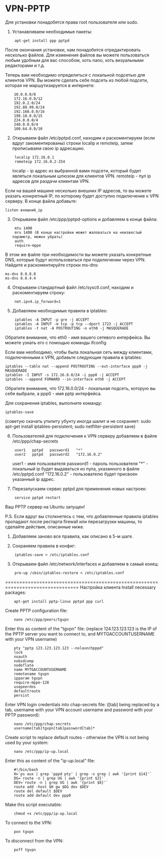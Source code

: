 # VPN-PPTP
Для установки понадобятся права root пользователя или sudo.

1. Устанавливаем необходимые пакеты:

		apt-get install ppp pptpd

После окончания установки, нам понадобится отредактировать несколько файлов. Для изменения файлов вы можете пользоваться любым удобным для вас способом, хоть nano, хоть визуальными редакторами и т.д.

Теперь вам необходимо определиться с локальной подсетью для клиентов VPN. Вы можете сделать себе подсеть из любой подсети, которая не маршутизируется в интернете:
		
		10.0.0.0/8
		172.16.0.0/12
		192.0.2.0/24
		192.88.99.0/24
		192.168.0.0/16
		198.18.0.0/15
		224.0.0.0/4
		240.0.0.0/4
		100.64.0.0/10

2. Открываем файл /etc/pptpd.conf, находим и раскоментируем (если вдруг закоментированы) строки localip и remoteip, затем прописываем свою ip адресацию.

		localip 172.16.0.1
		remoteip 172.16.0.2-254

    localip - ip адрес из выбранной вами подсети, который будет являться локальным шлюзом для клиентов VPN.
    remoteip - пул ip адресов для раздачи клиентам VPN.

Если на вашей машине несколько внешних IP адресов, то вы можете указать конкретный IP, по которому будет доступно подключение к VPN серверу. В конце файла добавьте:
	
	listen внешний_ip

3. Открываем файл /etc/ppp/pptpd-options и добавляем в конце файла:
	
		mtu 1400
		mru 1400 (В конце настройки может жаловаться на неизвестый параметр, можно убрать)
		auth
		require-mppe

В этом же файле при необходимости вы можете указать конкретные DNS, которые будут использоваться при подключении через VPN. Найдите и раскоментируйте строки ms-dns:

	ms-dns 8.8.8.8
	ms-dns 8.8.4.4

4. Открываем стандартный файл /etc/sysctl.conf, находим и раскоментируем строку:
	
		net.ipv4.ip_forward=1

5. Добавляем необходимые правила в iptables:
	
		iptables -A INPUT -p gre -j ACCEPT
		iptables -A INPUT -m tcp -p tcp --dport 1723 -j ACCEPT
		iptables -t nat -A POSTROUTING -o eth0 -j MASQUERADE
	
Обратите внимание, что eth0 - имя вашего сетевого интерфейса. Вы можете узнать его с помощью команды ifconfig

Если вам необходимо, чтобы была локальная сеть между клиентами, подключенными к VPN, добавьте следующие правила в iptables:

	
	iptables --table nat --append POSTROUTING --out-interface ppp0 -j MASQUERADE
	iptables -I INPUT -s 172.16.0.0/24 -i ppp0 -j ACCEPT
	iptables --append FORWARD --in-interface eth0 -j ACCEPT

Обратите внимание, что 172.16.0.0/24 - локальная подсеть, которую вы себе выбрали, а ppp0 - имя pptp интерфейса.

Для сохранения iptables, выполните команду:
	
	iptables-save 
(советую скачать утилиту убунту иногда шалит и не сохраняет: sudo apt-get install iptables-persistent; sudo netfilter-persistent save)

6. Пользователей для подключения к VPN серверу добавляем в файле /etc/ppp/chap-secrets
	
		user1	pptpd	password1	"*"
		user2	pptpd	password2	"172.16.0.2"

	user1 - имя пользователя
	password1 - пароль пользователя
	"*" - локальный ip будет выдаваться из пула, указанного в файле /etc/pptpd.conf
	"172.16.0.2" - пользователю будет присвоен указанный ip адрес.

7. Перезапускаем сервис pptpd для применения новых настроек:
	
		service pptpd restart

Ваш PPTP сервер на Ubuntu запущен!

P.S. Если вдруг вы столкнетесь с тем, что добавленные правила iptables пропадают после рестарта firewall или перезагрузки машины, то сделайте действия, описанные ниже.

1. Добавляем заново все правила, как описано в 5-м шаге.
2. Сохраняем правила в конфиг:
		
		iptables-save > /etc/iptables.conf

3. Открываем файл /etc/network/interfaces и добавляем в самый конец:
	
		pre-up /sbin/iptables-restore < /etc/iptables.conf
	
================================================================================
Настройка клиента
Install necessary packages:

		apt-get install pptp-linux pptpd ppp curl

Create PPTP configuration file:

		nano /etc/ppp/peers/tgvpn

Enter this as content of the "tgvpn" file:
(replace 124.123.123.123 is the IP of the PPTP server you want to connect to, and MYTGACCOUNTUSERNAME with your VPN username)

		pty "pptp 123.123.123.123 --nolaunchpppd"
		lock
		noauth
		nobsdcomp
		nodeflate
		name MYTGACCOUNTUSERNAME
		remotename tgvpn
		ipparam tgvpn
		require-mppe-128
		usepeerdns
		defaultroute
		persist

Enter VPN login credentials into chap-secrets file:
([tab] being replaced by a tab, username with your VPN account username and password with your PPTP password):

		nano /etc/ppp/chap-secrets
		username[tab]tgvpn[tab]password[tab]*

Create script to replace default routes - otherwise the VPN is not being used by your system:

		nano /etc/ppp/ip-up.local

Enter this as content of the "ip-up.local" file:

		#!/bin/bash
		H=`ps aux | grep 'pppd pty' | grep -v grep | awk '{print $14}'`
		DG=`route -n | grep UG | awk '{print $2}'`
		DEV=`route -n | grep UG | awk '{print $8}'`
		route add -host $H gw $DG dev $DEV
		route del default $DEV
		route add default dev ppp0

Make this script executable:

		chmod +x /etc/ppp/ip-up.local

To connect to the VPN:

		pon tgvpn

To disconnect from the VPN:

		poff tgvpn
